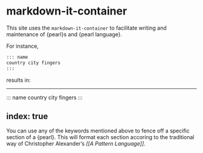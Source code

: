 # markdown-it-container

This site uses the `markdown-it-container` to facilitate writing and maintenance of {pearl}s and {pearl language}.

For instance,
~~~md
::: name
country city fingers
:::
~~~

results in:

---
::: name
country city fingers
:::

index: true
---

You can use any of the keywords mentioned above to fence off a specific section of a {pearl}. This will format each section accoring to the traditional way of Christopher Alexander’s *[[A Pattern Language]]*.
